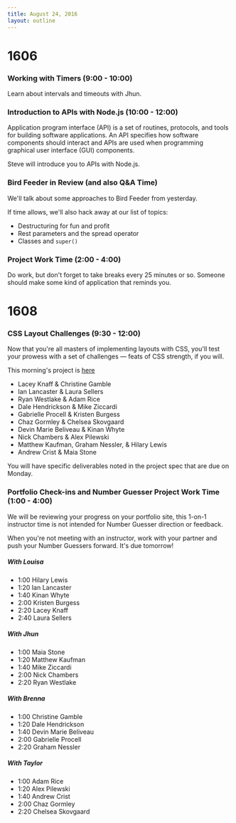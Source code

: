 ```yaml
---
title: August 24, 2016
layout: outline
---
```


# 1606

### Working with Timers (9:00 - 10:00)

Learn about intervals and timeouts with Jhun.

### Introduction to APIs with Node.js (10:00 - 12:00)

Application program interface (API) is a set of routines, protocols, and tools for building software applications. An API specifies how software components should interact and APIs are used when programming graphical user interface (GUI) components.

Steve will introduce you to APIs with Node.js.

### Bird Feeder in Review (and also Q&A Time)

We'll talk about some approaches to Bird Feeder from yesterday.

If time allows, we'll also hack away at our list of topics:

- Destructuring for fun and profit
- Rest parameters and the spread operator
- Classes and `super()`

### Project Work Time (2:00 - 4:00)

Do work, but don't forget to take breaks every 25 minutes or so. Someone should make some kind of application that reminds you.

# 1608

### CSS Layout Challenges (9:30 - 12:00)

Now that you're all masters of implementing layouts with CSS, you'll test your prowess with a set of challenges — feats of CSS strength, if you will.

This morning's project is [here](https://github.com/turingschool-examples/css-layout-challenges)

* Lacey Knaff & Christine Gamble
* Ian Lancaster & Laura Sellers
* Ryan Westlake & Adam Rice
* Dale Hendrickson & Mike Ziccardi
* Gabrielle Procell & Kristen Burgess
* Chaz Gormley & Chelsea Skovgaard
* Devin Marie Beliveau & Kinan Whyte
* Nick Chambers & Alex Pilewski
* Matthew Kaufman, Graham Nessler, & Hilary Lewis
* Andrew Crist & Maia Stone

You will have specific deliverables noted in the project spec that are due on Monday.

### Portfolio Check-ins and Number Guesser Project Work Time (1:00 - 4:00)

We will be reviewing your progress on your portfolio site, this 1-on-1 instructor time is not intended for Number Guesser direction or feedback.

When you're not meeting with an instructor, work with your partner and push your Number Guessers forward. It's due tomorrow!

##### With Louisa

* 1:00 Hilary Lewis
* 1:20 Ian Lancaster
* 1:40 Kinan Whyte
* 2:00 Kristen Burgess
* 2:20 Lacey Knaff
* 2:40 Laura Sellers

##### With Jhun

* 1:00 Maia Stone
* 1:20 Matthew Kaufman
* 1:40 Mike Ziccardi
* 2:00 Nick Chambers
* 2:20 Ryan Westlake

##### With Brenna

* 1:00 Christine Gamble
* 1:20 Dale Hendrickson
* 1:40 Devin Marie Beliveau
* 2:00 Gabrielle Procell
* 2:20 Graham Nessler

##### With Taylor

* 1:00 Adam Rice
* 1:20 Alex Pilewski
* 1:40 Andrew Crist
* 2:00 Chaz Gormley
* 2:20 Chelsea Skovgaard
